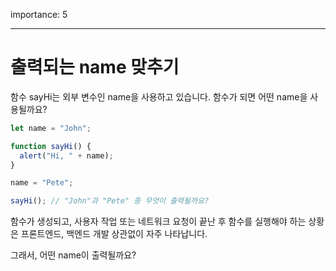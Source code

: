 importance: 5

---

# 출력되는 name 맞추기

함수 sayHi는 외부 변수인 name을 사용하고 있습니다. 함수가 되면 어떤 name을 사용될까요?

```js
let name = "John";

function sayHi() {
  alert("Hi, " + name);
}

name = "Pete";

sayHi(); // "John"과 "Pete" 중 무엇이 출력될까요?
```

함수가 생성되고, 사용자 작업 또는 네트워크 요청이 끝난 후 함수를 실행해야 하는 상황은 프론트엔드, 백엔드 개발 상관없이 자주 나타납니다.

그래서, 어떤 name이 출력될까요?
